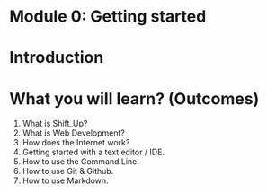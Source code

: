 # Module 0: Getting started

# Introduction

# What you will learn? (Outcomes)
1. What is Shift_Up?
2. What is Web Development?
3. How does the Internet work?
4. Getting started with a text editor / IDE.
5. How to use the Command Line.
6. How to use Git & Github.
7. How to use Markdown.
